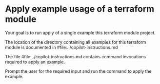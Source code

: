 <!--

  This file was generated by https://github.com/dsb-infra/.github-private/blob/main/github-copilot-files/auto-generate/update-files.sh

  To update/re-generate this file, run the following command in bash:
    echo 'auto' | bash <(gh api -H "Accept: application/vnd.github.v3.raw" /repos/dsb-infra/.github-private/contents/github-copilot-files/auto-generate/update-files.sh);

-->
<!--

  NOTE: make sure the vscode setting [chat.promptFiles](vscode://settings/chat.promptFiles) points to the directory of this file.

-->
# Apply example usage of a terraform module

Your goal is to run apply of a single example this terraform module project.

The location of the directory containing all examples for this terraform module is documented in #file:../copilot-instructions.md

The file #file:../copilot-instructions.md contains command invocations required to apply an example.

Prompt the user for the required input and run the command to apply the example.
